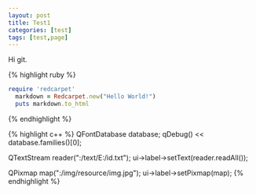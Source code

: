 ```yaml
---
layout: post
title: Test1
categories: [test]
tags: [test,page]
---
```


Hi git.


{% highlight ruby %}
``` ruby
require 'redcarpet'
  markdown = Redcarpet.new("Hello World!")
  puts markdown.to_html
```
{% endhighlight %}

{% highlight c++ %}
QFontDatabase database;
qDebug() << database.families()[0];



QTextStream reader(":/text/E:/id.txt");
ui->label->setText(reader.readAll());



QPixmap map(":/img/resource/img.jpg");
ui->label->setPixmap(map);
{% endhighlight %}
